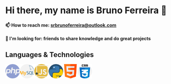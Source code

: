 # Hi there, my name is Bruno Ferreira 👋

<!--
**brunoferreiracoder/brunoferreiracoder** is a ✨ _special_ ✨ repository because its `README.md` (this file) appears on your GitHub profile.

Here are some ideas to get you started:

- 🔭 I’m currently working on ...
- 🌱 I’m currently learning ...
- 👯 I’m looking to collaborate on ...
- 🤔 I’m looking for help with ...
- 💬 Ask me about ...
- 😄 Pronouns: ...
- ⚡ Fun fact: ...
-->

#### 📫 How to reach me: srbrunoferreira@outlook.com
#### 🤔 I'm looking for: friends to share knowledge and do great projects

## Languages & Technologies
<img align="left" width="45" src="php.png">
<img align="left" width="45" src="mysql.png">
<img align="left" width="45" src="javascript.png">
<img align="left" width="45" src="python.png">
<img align="left" width="45" src="html.png">
<img align="left" width="45" src="css.png">
